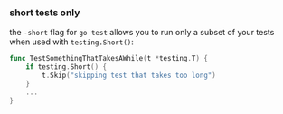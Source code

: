 ### short tests only

the `-short` flag for `go test` allows you to run only a subset of your tests when used with `testing.Short()`:

```go
func TestSomethingThatTakesAWhile(t *testing.T) {
    if testing.Short() {
        t.Skip("skipping test that takes too long")
    }
    ...
}
```
